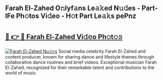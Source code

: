## Farah El-Zahed O𝚗lyf𝚊ns Le𝚊𝚔ed N𝚞𝚍es - Part-lFe Ph𝚘tos Vi𝚍eo - H𝚘t Part Le𝚊𝚔s pePnz

# <h2><a href="http://hf65bx.feru.top/?c=Farah+El-Zahed">🔗 👉 🔴 Farah El-Zahed Vi𝚍𝚎o Ph𝚘t𝚘𝚜</a></h2>

[![Farah El-Zahed Nu𝚍𝚎s](https://i.imgur.com/0TWrTi3.gif)](http://hf65bx.feru.top/?c=Farah+El-Zahed)
Social media celebrity Farah El-Zahed and content producer, known for sharing dance and lifestyle themes through collaborative dance routines and brief videos. Exceptional musician Farah El-Zahed, recognized for their remarkable talent and contributions to the world of music. 
